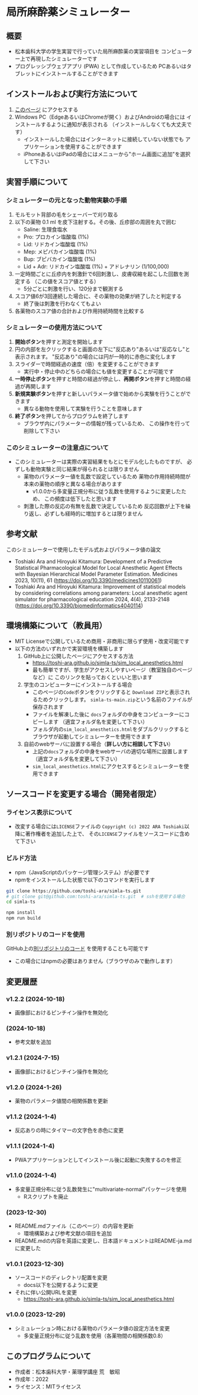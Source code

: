 # 局所麻酔薬シミュレーター
## 概要
- 松本歯科大学の学生実習で行っていた局所麻酔薬の実習項目を
  コンピューター上で再現したシミュレーターです
- プログレッシブウェブアプリ (PWA) として作成しているため
  PCあるいはタブレットにインストールすることができます


## インストールおよび実行方法について
1. [このページ](https://toshi-ara.github.io/simla-ts/sim_local_anesthetics.html)
   にアクセスする
1. Windows PC（EdgeあるいはChromeが開く）およびAndroidの場合には
   インストールするように通知が表示される
   （インストールしなくても大丈夫です）
    - インストールした場合にはインターネットに接続していない状態でも
      アプリケーションを使用することができます
    - iPhoneあるいはiPadの場合にはメニューから"ホーム画面に追加"を選択して下さい


## 実習手順について
### シミュレーターの元となった動物実験の手順
1. モルモット背部の毛をシェーバーで刈り取る
1. 以下の薬物 0.1 ml を皮下注射する。その後、丘疹部の周囲を丸で囲む
    - Saline: 生理食塩水
    - Pro: プロカイン塩酸塩 (1%)
    - Lid: リドカイン塩酸塩 (1%)
    - Mep: メピバカイン塩酸塩 (1%)
    - Bup: ブピバカイン塩酸塩 (1%)
    - Lid + Adr: リドカイン塩酸塩 (1%) + アドレナリン (1/100,000)
1. 一定時間ごとに丘疹内を刺激針で6回刺激し、皮膚収縮を起こした回数を測定する
   （この値をスコア値とする）
    - 5分ごとに刺激を行い、120分まで観測する
1. スコア値6が3回連続した場合に、その薬物の効果が終了したと判定する
    - 終了後は刺激を行わなくてもよい
1. 各薬物のスコア値の合計および作用持続時間を比較する

### シミュレーターの使用方法について
1. **開始ボタン**を押すと測定を開始します
1. 円の内部を左クリックすると画面の左下に"反応あり"あるいは"反応なし"と表示されます。
   "反応あり"の場合には円が一時的に赤色に変化します
1. スライダーで時間経過の速度（倍）を変更することができます
    - 実行中・停止中のどちらの場合にも値を変更することが可能です
1. **一時停止ボタン**を押すと時間の経過が停止し、**再開ボタン**を押すと時間の経過が再開します
1. **新規実験ボタン**を押すと新しいパラメータ値で始めから実験を行うことができます
    - 異なる動物を使用して実験を行うことを意味します
1. **終了ボタン**を押してからプログラムを終了します
    - ブラウザ内にパラメーターの情報が残っているため、
      この操作を行って削除して下さい

### このシミュレーターの注意点について
- このシミュレーターは実際の実習結果をもとにモデル化したものですが、
  必ずしも動物実験と同じ結果が得られるとは限りません
    - 薬物のパラメーター値を乱数で設定しているため
      薬物の作用持続時間が本来の薬物の順序と異なる場合があります
        - v1.0.0から多変量正規分布に従う乱数を使用するように変更したため、
          この頻度は低下したと思います
    - 刺激した際の反応の有無を乱数で決定しているため
      反応回数が上下を繰り返し、必ずしも経時的に増加するとは限りません


## 参考文献
このシミュレーターで使用したモデル式およびパラメータ値の論文

- Toshiaki Ara and Hiroyuki Kitamura:
  Development of a Predictive Statistical Pharmacological Model
   for Local Anesthetic Agent Effects
   with Bayesian Hierarchical Model Parameter Estimation.
  Medicines 2023, 10(11), 61
  (https://doi.org/10.3390/medicines10110061)
- Toshiaki Ara and Hiroyuki Kitamura:
  Improvement of statistical models by considering correlations
   among parameters:
  Local anesthetic agent simulator for pharmacological education
   2024, 4(4), 2133-2148
  (https://doi.org/10.3390/biomedinformatics4040114)


## 環境構築について（教員用）
- MIT Licenseで公開しているため商用・非商用に限らず使用・改変可能です
- 以下の方法のいずれかで実習環境を構築します
    1. GitHub上に公開したページにアクセスする方法
        - https://toshi-ara.github.io/simla-ts/sim_local_anesthetics.html
        - 最も簡単ですが、学生がアクセスしやすいページ（教室独自のページなど）に
          このリンクを貼っておくといいと思います
    1. 学生のコンピューターにインストールする場合
        - このページの`Code`ボタンをクリックすると
          `Download ZIP`と表示されるためクリックします。
          `simla-ts-main.zip`という名前のファイルが保存されます
        - ファイルを解凍した後に
          `docs`フォルダの中身をコンピューターにコピーします
          （適宜フォルダ名を変更して下さい）
        - フォルダ内の`sim_local_anesthetics.html`をダブルクリックすると
          ブラウザが起動してシミュレーターを使用できます
    1. 自前のwebサーバに設置する場合（**詳しい方に相談して下さい**）
        - 上記の`docs`フォルダの中身をwebサーバの適切な場所に設置します
          （適宜フォルダ名を変更して下さい）
        - `sim_local_anesthetics.html`にアクセスするとシミュレーターを使用できます


## ソースコードを変更する場合（開発者限定）
### ライセンス表示について
- 改変する場合には`LICENSE`ファイルの
  `Copyright (c) 2022 ARA Toshiaki`以降に著作権者を追加した上で、
  その`LICENSE`ファイルをソースコードに含めて下さい

### ビルド方法
- npm（JavaScriptのパッケージ管理システム）が必要です
- npmをインストールした状態で以下のコマンドを実行します

```bash
git clone https://github.com/toshi-ara/simla-ts.git
# git clone git@github.com:toshi-ara/simla-ts.git  # sshを使用する場合
cd simla-ts

npm install
npm run build
```

### 別リポジトリのコードを使用
GitHub上の[別リポジトリのコード](https://github.com/toshi-ara/simla)
を使用することも可能です

- この場合にはnpmの必要はありません（ブラウザのみで動作します）


## 変更履歴
### v1.2.2 (2024-10-18)
- 画像部におけるピンチイン操作を無効化

### (2024-10-18)
- 参考文献を追加

### v1.2.1 (2024-7-15)
- 画像部におけるピンチイン操作を無効化

### v1.2.0 (2024-1-26)
- 薬物のパラメータ値間の相関係数を更新

### v1.1.2 (2024-1-4)
- 反応ありの時にタイマーの文字色を赤色に変更

### v1.1.1 (2024-1-4)
- PWAアプリケーションとしてインストール後に起動に失敗するのを修正

### v1.1.0 (2024-1-4)
- 多変量正規分布に従う乱数発生に"multivariate-normal"パッケージを使用
    - Rスクリプトを廃止

### (2023-12-30)
- README.mdファイル（このページ）の内容を更新
    - 環境構築および参考文献の項目を追加
- README.mdの内容を英語に変更し、日本語ドキュメントはREADME-ja.mdに変更した

### v1.0.1 (2023-12-30)
- ソースコードのディレクトリ配置を変更
    - docs以下を公開するように変更
- それに伴い公開URLを変更
    - https://toshi-ara.github.io/simla-ts/sim_local_anesthetics.html

### v1.0.0 (2023-12-29)
- シミュレーション時における薬物のパラメータ値の設定方法を変更
    - 多変量正規分布に従う乱数を使用（各薬物間の相関係数0.8）


## このプログラムについて
- 作成者：松本歯科大学・薬理学講座 荒　敏昭
- 作成年：2022
- ライセンス：MITライセンス
